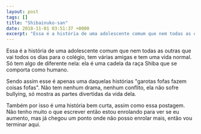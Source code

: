 ```yaml
---
layout: post
tags: []
title: "Shibainuko-san"
date: 2018-11-01 03:51:37 +0000
excerpt: "Essa é a história de uma adolescente comum que nem todas as outras que vai todos os dias para o colégio, tem várias amigas e tem uma vida..."
---
```


Essa é a história de uma adolescente comum que nem todas as outras que vai todos os dias para o colégio, tem várias amigas e tem uma vida normal. Só tem algo de diferente nela: ela é uma cadela da raça Shiba que se comporta como humano.

Sendo assim esse é apenas uma daquelas histórias "garotas fofas fazem coisas fofas". Não tem nenhum drama, nenhum conflito, ela não sofre bullying, só mostra as partes divertidas da vida dela.

Também por isso é uma história bem curta, assim como essa postagem. Não tenho muito o que escrever então estou enrolando para ver se eu aumento, mas já chegou um ponto onde não posso enrolar mais, então vou terminar aqui.